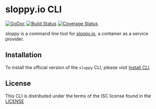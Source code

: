 # sloppy.io CLI

[![GoDoc](https://godoc.org/github.com/sloppyio/cli?status.svg)](https://godoc.org/github.com/sloppyio/cli) [![Build Status](https://github.com/sloppyio/cli/actions/workflows/release.yml/badge.svg)](https://github.com/sloppyio/cli/actions) [![Coverage Status](https://coveralls.io/repos/github/sloppyio/cli/badge.svg?branch=master)](https://coveralls.io/github/sloppyio/cli?branch=master)

sloppy is a command line tool for [sloppy.io](https://sloppy.io), a container as a service provider.

## Installation

To install the official version of the `sloppy` CLI, please visit [Install CLI](http://kb.sloppy.io/getting-started/getting-started-with-the-cli-launch-your-first-dockerized-app/step-1-install-the-cli).

## License
This CLI is distributed under the terms of the ISC license found in the [LICENSE](./LICENSE)
